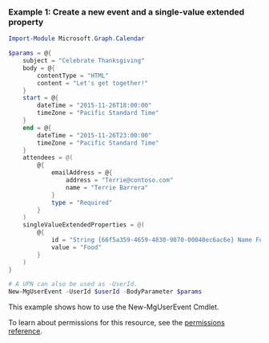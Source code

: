 ### Example 1: Create a new event and a single-value extended property

```powershell
Import-Module Microsoft.Graph.Calendar

$params = @{
	subject = "Celebrate Thanksgiving"
	body = @{
		contentType = "HTML"
		content = "Let's get together!"
	}
	start = @{
		dateTime = "2015-11-26T18:00:00"
		timeZone = "Pacific Standard Time"
	}
	end = @{
		dateTime = "2015-11-26T23:00:00"
		timeZone = "Pacific Standard Time"
	}
	attendees = @(
		@{
			emailAddress = @{
				address = "Terrie@contoso.com"
				name = "Terrie Barrera"
			}
			type = "Required"
		}
	)
	singleValueExtendedProperties = @(
		@{
			id = "String {66f5a359-4659-4830-9070-00040ec6ac6e} Name Fun"
			value = "Food"
		}
	)
}

# A UPN can also be used as -UserId.
New-MgUserEvent -UserId $userId -BodyParameter $params
```
This example shows how to use the New-MgUserEvent Cmdlet.

To learn about permissions for this resource, see the [permissions reference](/graph/permissions-reference).

